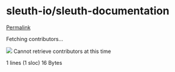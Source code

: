 # sleuth-io/sleuth-documentation

[Permalink](https://github.com/sleuth-io/sleuth-documentation/blob/d626836348ac107375c129eacb04fc00973f8948/requirements.txt)

 Fetching contributors…

![](https://github.githubassets.com/images/spinners/octocat-spinner-32-EAF2F5.gif) Cannot retrieve contributors at this time

 1 lines \(1 sloc\) 16 Bytes

